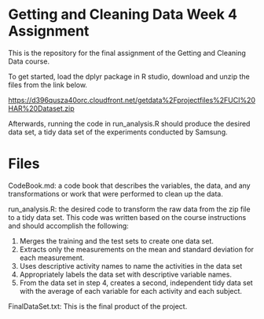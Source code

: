 # Getting and Cleaning Data Week 4 Assignment
This is the repository for the final assignment of the Getting and Cleaning Data course.

To get started, load the dplyr package in R studio, download and unzip the files from the link below.

https://d396qusza40orc.cloudfront.net/getdata%2Fprojectfiles%2FUCI%20HAR%20Dataset.zip

Afterwards, running the code in run_analysis.R should produce the desired data set, a tidy data set of the experiments conducted by Samsung.

# Files

CodeBook.md: a code book that describes the variables, the data, and any transformations or work that were performed to clean up the data.

run_analysis.R: the desired code to transform the raw data from the zip file to a tidy data set. This code was written based on the course instructions and should accomplish the following:
1. Merges the training and the test sets to create one data set.
2. Extracts only the measurements on the mean and standard deviation for each measurement.
3. Uses descriptive activity names to name the activities in the data set
4. Appropriately labels the data set with descriptive variable names.
5. From the data set in step 4, creates a second, independent tidy data set with the average of each variable for each activity and each subject.

FinalDataSet.txt: This is the final product of the project.
